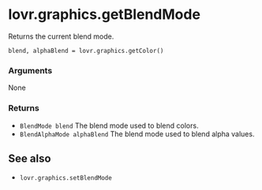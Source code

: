 <!--
category: reference
-->

lovr.graphics.getBlendMode
===

Returns the current blend mode.

    blend, alphaBlend = lovr.graphics.getColor()

### Arguments

None

### Returns

- `BlendMode blend` The blend mode used to blend colors.
- `BlendAlphaMode alphaBlend` The blend mode used to blend alpha values.

See also
---

- `lovr.graphics.setBlendMode`
